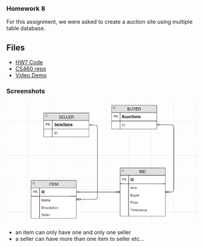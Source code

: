 ### Homework 8
For this assignment, we were asked to create a auction site using multiple table database.

## Files
* [HW7 Code](https://github.com/cli16/cli16.github.io/tree/master/CS460/hw8)
* [CS460 repo](https://github.com/cli16/cli16.github.io/tree/master/CS460)
* [Video Demo](https://youtu.be/o-DYBcUE9Yw)

### Screenshots
![screenshot1](./screenshots/1.PNG)
- an item can only have one and only one seller
- a seller can have more than one item to seller
etc...
